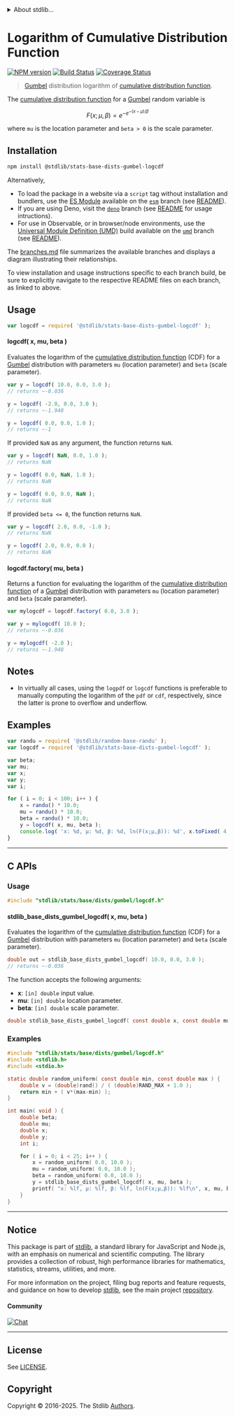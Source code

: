 <!--

@license Apache-2.0

Copyright (c) 2018 The Stdlib Authors.

Licensed under the Apache License, Version 2.0 (the "License");
you may not use this file except in compliance with the License.
You may obtain a copy of the License at

   http://www.apache.org/licenses/LICENSE-2.0

Unless required by applicable law or agreed to in writing, software
distributed under the License is distributed on an "AS IS" BASIS,
WITHOUT WARRANTIES OR CONDITIONS OF ANY KIND, either express or implied.
See the License for the specific language governing permissions and
limitations under the License.

-->


<details>
  <summary>
    About stdlib...
  </summary>
  <p>We believe in a future in which the web is a preferred environment for numerical computation. To help realize this future, we've built stdlib. stdlib is a standard library, with an emphasis on numerical and scientific computation, written in JavaScript (and C) for execution in browsers and in Node.js.</p>
  <p>The library is fully decomposable, being architected in such a way that you can swap out and mix and match APIs and functionality to cater to your exact preferences and use cases.</p>
  <p>When you use stdlib, you can be absolutely certain that you are using the most thorough, rigorous, well-written, studied, documented, tested, measured, and high-quality code out there.</p>
  <p>To join us in bringing numerical computing to the web, get started by checking us out on <a href="https://github.com/stdlib-js/stdlib">GitHub</a>, and please consider <a href="https://opencollective.com/stdlib">financially supporting stdlib</a>. We greatly appreciate your continued support!</p>
</details>

# Logarithm of Cumulative Distribution Function

[![NPM version][npm-image]][npm-url] [![Build Status][test-image]][test-url] [![Coverage Status][coverage-image]][coverage-url] <!-- [![dependencies][dependencies-image]][dependencies-url] -->

> [Gumbel][gumbel-distribution] distribution logarithm of [cumulative distribution function][cdf].

<section class="intro">

The [cumulative distribution function][cdf] for a [Gumbel][gumbel-distribution] random variable is

<!-- <equation class="equation" label="eq:gumbel_cdf" align="center" raw="F\left( x; \mu, \beta \right ) = e^{{-e^{{-(x-\mu )/\beta }}}}" alt="Cumulative distribution function for a Gumbel distribution."> -->

```math
F\left( x; \mu, \beta \right ) = e^{{-e^{{-(x-\mu )/\beta }}}}
```

<!-- <div class="equation" align="center" data-raw-text="F\left( x; \mu, \beta \right ) = e^{{-e^{{-(x-\mu )/\beta }}}}" data-equation="eq:gumbel_cdf">
    <img src="https://cdn.jsdelivr.net/gh/stdlib-js/stdlib@591cf9d5c3a0cd3c1ceec961e5c49d73a68374cb/lib/node_modules/@stdlib/stats/base/dists/gumbel/logcdf/docs/img/equation_gumbel_cdf.svg" alt="Cumulative distribution function for a Gumbel distribution.">
    <br>
</div> -->

<!-- </equation> -->

where `mu` is the location parameter and `beta > 0` is the scale parameter.

</section>

<!-- /.intro -->

<section class="installation">

## Installation

```bash
npm install @stdlib/stats-base-dists-gumbel-logcdf
```

Alternatively,

-   To load the package in a website via a `script` tag without installation and bundlers, use the [ES Module][es-module] available on the [`esm`][esm-url] branch (see [README][esm-readme]).
-   If you are using Deno, visit the [`deno`][deno-url] branch (see [README][deno-readme] for usage intructions).
-   For use in Observable, or in browser/node environments, use the [Universal Module Definition (UMD)][umd] build available on the [`umd`][umd-url] branch (see [README][umd-readme]).

The [branches.md][branches-url] file summarizes the available branches and displays a diagram illustrating their relationships.

To view installation and usage instructions specific to each branch build, be sure to explicitly navigate to the respective README files on each branch, as linked to above.

</section>

<section class="usage">

## Usage

```javascript
var logcdf = require( '@stdlib/stats-base-dists-gumbel-logcdf' );
```

#### logcdf( x, mu, beta )

Evaluates the logarithm of the [cumulative distribution function][cdf] (CDF) for a [Gumbel][gumbel-distribution] distribution with parameters `mu` (location parameter) and `beta` (scale parameter).

```javascript
var y = logcdf( 10.0, 0.0, 3.0 );
// returns ~-0.036

y = logcdf( -2.0, 0.0, 3.0 );
// returns ~-1.948

y = logcdf( 0.0, 0.0, 1.0 );
// returns ~-1
```

If provided `NaN` as any argument, the function returns `NaN`.

```javascript
var y = logcdf( NaN, 0.0, 1.0 );
// returns NaN

y = logcdf( 0.0, NaN, 1.0 );
// returns NaN

y = logcdf( 0.0, 0.0, NaN );
// returns NaN
```

If provided `beta <= 0`, the function returns `NaN`.

```javascript
var y = logcdf( 2.0, 0.0, -1.0 );
// returns NaN

y = logcdf( 2.0, 0.0, 0.0 );
// returns NaN
```

#### logcdf.factory( mu, beta )

Returns a function for evaluating the logarithm of the [cumulative distribution function][cdf] of a [Gumbel][gumbel-distribution] distribution with parameters `mu` (location parameter) and `beta` (scale parameter).

```javascript
var mylogcdf = logcdf.factory( 0.0, 3.0 );

var y = mylogcdf( 10.0 );
// returns ~-0.036

y = mylogcdf( -2.0 );
// returns ~-1.948
```

</section>

<!-- /.usage -->

<section class="notes">

## Notes

-   In virtually all cases, using the `logpdf` or `logcdf` functions is preferable to manually computing the logarithm of the `pdf` or `cdf`, respectively, since the latter is prone to overflow and underflow.

</section>

<!-- /.notes -->

<section class="examples">

## Examples

<!-- eslint no-undef: "error" -->

```javascript
var randu = require( '@stdlib/random-base-randu' );
var logcdf = require( '@stdlib/stats-base-dists-gumbel-logcdf' );

var beta;
var mu;
var x;
var y;
var i;

for ( i = 0; i < 100; i++ ) {
    x = randu() * 10.0;
    mu = randu() * 10.0;
    beta = randu() * 10.0;
    y = logcdf( x, mu, beta );
    console.log( 'x: %d, µ: %d, β: %d, ln(F(x;µ,β)): %d', x.toFixed( 4 ), mu.toFixed( 4 ), beta.toFixed( 4 ), y.toFixed( 4 ) );
}
```

</section>

<!-- /.examples -->

<!-- C interface documentation. -->

* * *

<section class="c">

## C APIs

<!-- Section to include introductory text. Make sure to keep an empty line after the intro `section` element and another before the `/section` close. -->

<section class="intro">

</section>

<!-- /.intro -->

<!-- C usage documentation. -->

<section class="usage">

### Usage

```c
#include "stdlib/stats/base/dists/gumbel/logcdf.h"
```

#### stdlib_base_dists_gumbel_logcdf( x, mu, beta )

Evaluates the logarithm of the [cumulative distribution function][cdf] (CDF) for a [Gumbel][gumbel-distribution] distribution with parameters `mu` (location parameter) and `beta` (scale parameter).

```c
double out = stdlib_base_dists_gumbel_logcdf( 10.0, 0.0, 3.0 );
// returns ~-0.036
```

The function accepts the following arguments:

-   **x**: `[in] double` input value.
-   **mu**: `[in] double` location parameter.
-   **beta**: `[in] double` scale parameter.

```c
double stdlib_base_dists_gumbel_logcdf( const double x, const double mu, const double beta );
```

</section>

<!-- /.usage -->

<!-- C API usage notes. Make sure to keep an empty line after the `section` element and another before the `/section` close. -->

<section class="notes">

</section>

<!-- /.notes -->

<!-- C API usage examples. -->

<section class="examples">

### Examples

```c
#include "stdlib/stats/base/dists/gumbel/logcdf.h"
#include <stdlib.h>
#include <stdio.h>

static double random_uniform( const double min, const double max ) {
    double v = (double)rand() / ( (double)RAND_MAX + 1.0 );
    return min + ( v*(max-min) );
}

int main( void ) {
    double beta;
    double mu;
    double x;
    double y;
    int i;

    for ( i = 0; i < 25; i++ ) {
        x = random_uniform( 0.0, 10.0 );
        mu = random_uniform( 0.0, 10.0 );
        beta = random_uniform( 0.0, 10.0 );
        y = stdlib_base_dists_gumbel_logcdf( x, mu, beta );
        printf( "x: %lf, µ: %lf, β: %lf, ln(F(x;µ,β)): %lf\n", x, mu, beta, y );
    }
}
```

</section>

<!-- /.examples -->

</section>

<!-- /.c -->

<!-- Section for related `stdlib` packages. Do not manually edit this section, as it is automatically populated. -->

<section class="related">

</section>

<!-- /.related -->

<!-- Section for all links. Make sure to keep an empty line after the `section` element and another before the `/section` close. -->


<section class="main-repo" >

* * *

## Notice

This package is part of [stdlib][stdlib], a standard library for JavaScript and Node.js, with an emphasis on numerical and scientific computing. The library provides a collection of robust, high performance libraries for mathematics, statistics, streams, utilities, and more.

For more information on the project, filing bug reports and feature requests, and guidance on how to develop [stdlib][stdlib], see the main project [repository][stdlib].

#### Community

[![Chat][chat-image]][chat-url]

---

## License

See [LICENSE][stdlib-license].


## Copyright

Copyright &copy; 2016-2025. The Stdlib [Authors][stdlib-authors].

</section>

<!-- /.stdlib -->

<!-- Section for all links. Make sure to keep an empty line after the `section` element and another before the `/section` close. -->

<section class="links">

[npm-image]: http://img.shields.io/npm/v/@stdlib/stats-base-dists-gumbel-logcdf.svg
[npm-url]: https://npmjs.org/package/@stdlib/stats-base-dists-gumbel-logcdf

[test-image]: https://github.com/stdlib-js/stats-base-dists-gumbel-logcdf/actions/workflows/test.yml/badge.svg?branch=main
[test-url]: https://github.com/stdlib-js/stats-base-dists-gumbel-logcdf/actions/workflows/test.yml?query=branch:main

[coverage-image]: https://img.shields.io/codecov/c/github/stdlib-js/stats-base-dists-gumbel-logcdf/main.svg
[coverage-url]: https://codecov.io/github/stdlib-js/stats-base-dists-gumbel-logcdf?branch=main

<!--

[dependencies-image]: https://img.shields.io/david/stdlib-js/stats-base-dists-gumbel-logcdf.svg
[dependencies-url]: https://david-dm.org/stdlib-js/stats-base-dists-gumbel-logcdf/main

-->

[chat-image]: https://img.shields.io/gitter/room/stdlib-js/stdlib.svg
[chat-url]: https://app.gitter.im/#/room/#stdlib-js_stdlib:gitter.im

[stdlib]: https://github.com/stdlib-js/stdlib

[stdlib-authors]: https://github.com/stdlib-js/stdlib/graphs/contributors

[umd]: https://github.com/umdjs/umd
[es-module]: https://developer.mozilla.org/en-US/docs/Web/JavaScript/Guide/Modules

[deno-url]: https://github.com/stdlib-js/stats-base-dists-gumbel-logcdf/tree/deno
[deno-readme]: https://github.com/stdlib-js/stats-base-dists-gumbel-logcdf/blob/deno/README.md
[umd-url]: https://github.com/stdlib-js/stats-base-dists-gumbel-logcdf/tree/umd
[umd-readme]: https://github.com/stdlib-js/stats-base-dists-gumbel-logcdf/blob/umd/README.md
[esm-url]: https://github.com/stdlib-js/stats-base-dists-gumbel-logcdf/tree/esm
[esm-readme]: https://github.com/stdlib-js/stats-base-dists-gumbel-logcdf/blob/esm/README.md
[branches-url]: https://github.com/stdlib-js/stats-base-dists-gumbel-logcdf/blob/main/branches.md

[stdlib-license]: https://raw.githubusercontent.com/stdlib-js/stats-base-dists-gumbel-logcdf/main/LICENSE

[gumbel-distribution]: https://en.wikipedia.org/wiki/Gumbel_distribution

[cdf]: https://en.wikipedia.org/wiki/Cumulative_distribution_function

</section>

<!-- /.links -->
